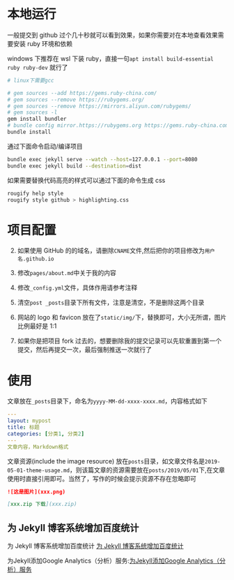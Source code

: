 
# 本地运行

一般提交到 github 过个几十秒就可以看到效果，如果你需要对在本地查看效果需要安装 ruby 环境和依赖

windows 下推荐在 wsl 下装 ruby，直接一句`apt install build-essential ruby ruby-dev` 就行了

```bash
# linux下需要gcc

# gem sources --add https://gems.ruby-china.com/
# gem sources --remove https://rubygems.org/
# gem sources --remove https://mirrors.aliyun.com/rubygems/
# gem sources -l
gem install bundler
# bundle config mirror.https://rubygems.org https://gems.ruby-china.com
bundle install
```

通过下面命令启动/编译项目

```bash
bundle exec jekyll serve --watch --host=127.0.0.1 --port=8080
bundle exec jekyll build --destination=dist
```

如果需要替换代码高亮的样式可以通过下面的命令生成 css

```bash
rougify help style
rougify style github > highlighting.css
```

# 项目配置

<!-- 1. 如果使用自己的域名，`CNAME`文件里的内容请换成你自己的域名，然后 CNAME 解析到`用户名.github.com` -->

2. 如果使用 GitHub 的的域名，请删除`CNAME`文件,然后把你的项目修改为`用户名.github.io`

3. 修改`pages/about.md`中关于我的内容

4. 修改`_config.yml`文件，具体作用请参考注释

5. 清空`post _posts`目录下所有文件，注意是清空，不是删除这两个目录

6. 网站的 logo 和 favicon 放在了`static/img/`下，替换即可，大小无所谓，图片比例最好是 1:1

7. 如果你是把项目 fork 过去的，想要删除我的提交记录可以先软重置到第一个提交，然后再提交一次，最后强制推送一次就行了

# 使用

文章放在`_posts`目录下，命名为`yyyy-MM-dd-xxxx-xxxx.md`，内容格式如下

```yaml
---
layout: mypost
title: 标题
categories: [分类1, 分类2]
---
文章内容，Markdown格式
```

文章资源(include the image resource) 放在`posts`目录，如文章文件名是`2019-05-01-theme-usage.md`，则该篇文章的资源需要放在`posts/2019/05/01`下,在文章使用时直接引用即可。当然了，写作的时候会提示资源不存在忽略即可

```md
![这是图片](xxx.png)

[xxx.zip 下载](xxx.zip)
```
## 为 Jekyll 博客系统增加百度统计        

为 Jekyll 博客系统增加百度统计 [为 Jekyll 博客系统增加百度统计 ](https://jueee.github.io/2020/06/2020-06-19-%E4%B8%BAJekyll%E5%8D%9A%E5%AE%A2%E7%B3%BB%E7%BB%9F%E5%A2%9E%E5%8A%A0%E7%99%BE%E5%BA%A6%E7%BB%9F%E8%AE%A1/#:~:text=%E7%99%BE%E5%BA%A6%E7%BB%9F%E8%AE%A1%E6%98%AF%E7%BD%91%E7%AB%99%E7%94%A8%E6%88%B7%E8%A1%8C%E4%B8%BA%E5%88%86%E6%9E%90%E5%B9%B3%E5%8F%B0%EF%BC%8C%E4%B8%BA,Jekyll%20%E5%8D%9A%E5%AE%A2%E7%B3%BB%E7%BB%9F%E6%8E%A5%E5%85%A5%E7%99%BE%E5%BA%A6%E7%BB%9F%E8%AE%A1%EF%BC%8C%E5%8F%AF%E4%BB%A5%E5%BE%88%E6%96%B9%E4%BE%BF%E7%9A%84%E6%9F%A5%E7%9C%8B%E5%8D%9A%E5%AE%A2%E7%9A%84%E5%90%84%E7%A7%8D%E8%AE%BF%E9%97%AE%E3%80%81%E7%BB%9F%E8%AE%A1%E6%95%B0%E6%8D%AE%E3%80%82)   

为Jekyll添加Google Analytics（分析）服务:[为Jekyll添加Google Analytics（分析）服务](https://lyk6756.github.io/2017/03/01/google_analytics.html)  

